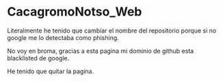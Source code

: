 # CacagromoNotso_Web
Literalmente he tenido que cambiar el nombre del repositorio porque si no google me lo detectaba como phishing.


No voy en broma, gracias a esta pagina mi dominio de github esta blacklisted de google.

He tenido que quitar la pagina.
